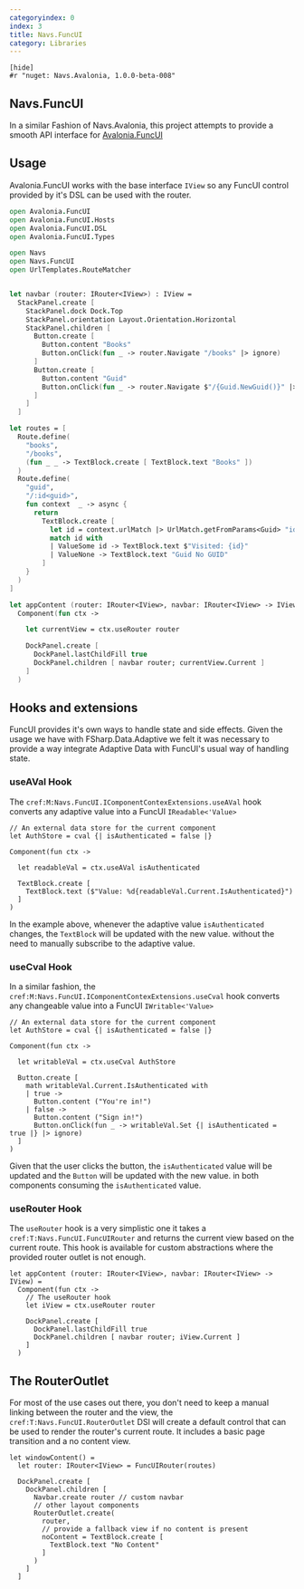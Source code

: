 ```yaml
---
categoryindex: 0
index: 3
title: Navs.FuncUI
category: Libraries
---
```


    [hide]
    #r "nuget: Navs.Avalonia, 1.0.0-beta-008"

## Navs.FuncUI

In a similar Fashion of Navs.Avalonia, this project attempts to provide a smooth API interface for [Avalonia.FuncUI](https://github.com/fsprojects/Avalonia.FuncUI/)

## Usage

Avalonia.FuncUI works with the base interface `IView` so any FuncUI control provided by it's DSL can be used with the router.

```fsharp
open Avalonia.FuncUI
open Avalonia.FuncUI.Hosts
open Avalonia.FuncUI.DSL
open Avalonia.FuncUI.Types

open Navs
open Navs.FuncUI
open UrlTemplates.RouteMatcher


let navbar (router: IRouter<IView>) : IView =
  StackPanel.create [
    StackPanel.dock Dock.Top
    StackPanel.orientation Layout.Orientation.Horizontal
    StackPanel.children [
      Button.create [
        Button.content "Books"
        Button.onClick(fun _ -> router.Navigate "/books" |> ignore)
      ]
      Button.create [
        Button.content "Guid"
        Button.onClick(fun _ -> router.Navigate $"/{Guid.NewGuid()}" |> ignore)
      ]
    ]
  ]

let routes = [
  Route.define(
    "books",
    "/books",
    (fun _ _ -> TextBlock.create [ TextBlock.text "Books" ])
  )
  Route.define(
    "guid",
    "/:id<guid>",
    fun context  _ -> async {
      return
        TextBlock.create [
          let id = context.urlMatch |> UrlMatch.getFromParams<Guid> "id"
          match id with
          | ValueSome id -> TextBlock.text $"Visited: {id}"
          | ValueNone -> TextBlock.text "Guid No GUID"
        ]
    }
  )
]

let appContent (router: IRouter<IView>, navbar: IRouter<IView> -> IView) =
  Component(fun ctx ->

    let currentView = ctx.useRouter router

    DockPanel.create [
      DockPanel.lastChildFill true
      DockPanel.children [ navbar router; currentView.Current ]
    ]
  )
```

## Hooks and extensions

FuncUI provides it's own ways to handle state and side effects. Given the usage we have with FSharp.Data.Adaptive we felt it was necessary to provide a way integrate Adaptive Data with FuncUI's usual way of handling state.

### useAVal Hook

The `cref:M:Navs.FuncUI.IComponentContexExtensions.useAVal` hook converts any adaptive value into a FuncUI `IReadable<'Value>`

    // An external data store for the current component
    let AuthStore = cval {| isAuthenticated = false |}

    Component(fun ctx ->

      let readableVal = ctx.useAVal isAuthenticated

      TextBlock.create [
        TextBlock.text ($"Value: %d{readableVal.Current.IsAuthenticated}")
      ]
    )

In the example above, whenever the adaptive value `isAuthenticated` changes, the `TextBlock` will be updated with the new value. without the need to manually subscribe to the adaptive value.

### useCval Hook

In a similar fashion, the `cref:M:Navs.FuncUI.IComponentContexExtensions.useCval` hook converts any changeable value into a FuncUI `IWritable<'Value>`

    // An external data store for the current component
    let AuthStore = cval {| isAuthenticated = false |}

    Component(fun ctx ->

      let writableVal = ctx.useCval AuthStore

      Button.create [
        math writableVal.Current.IsAuthenticated with
        | true ->
          Button.content ("You're in!")
        | false ->
          Button.content ("Sign in!")
          Button.onClick(fun _ -> writableVal.Set {| isAuthenticated = true |} |> ignore)
      ]
    )

Given that the user clicks the button, the `isAuthenticated` value will be updated and the `Button` will be updated with the new value. in both components consuming the `isAuthenticated` value.

### useRouter Hook

The `useRouter` hook is a very simplistic one it takes a `cref:T:Navs.FuncUI.FuncUIRouter` and returns the current view based on the current route. This hook is available for custom abstractions where the provided router outlet is not enough.

    let appContent (router: IRouter<IView>, navbar: IRouter<IView> -> IView) =
      Component(fun ctx ->
        // The useRouter hook
        let iView = ctx.useRouter router

        DockPanel.create [
          DockPanel.lastChildFill true
          DockPanel.children [ navbar router; iView.Current ]
        ]
      )

## The RouterOutlet

For most of the use cases out there, you don't need to keep a manual linking between the router and the view, the `cref:T:Navs.FuncUI.RouterOutlet` DSl will create a default control that can be used to render the router's current route. It includes a basic page transition and a no content view.

    let windowContent() =
      let router: IRouter<IView> = FuncUIRouter(routes)

      DockPanel.create [
        DockPanel.children [
          Navbar.create router // custom navbar
          // other layout components
          RouterOutlet.create(
            router,
            // provide a fallback view if no content is present
            noContent = TextBlock.create [
              TextBlock.text "No Content"
            ]
          )
        ]
      ]
